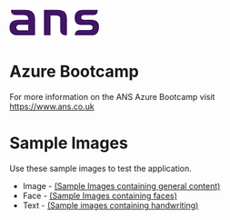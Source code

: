 ![ANS](Images/ans_logo_small.png)
# Azure Bootcamp
For more information on the ANS Azure Bootcamp  visit https://www.ans.co.uk


# Sample Images
Use these sample images to test the application.

* Image - [(Sample Images containing general content)](image/README.md)
* Face - [(Sample Images containing faces)](face/README.md)
* Text - [(Sample images containing handwriting)](text/README.md)


